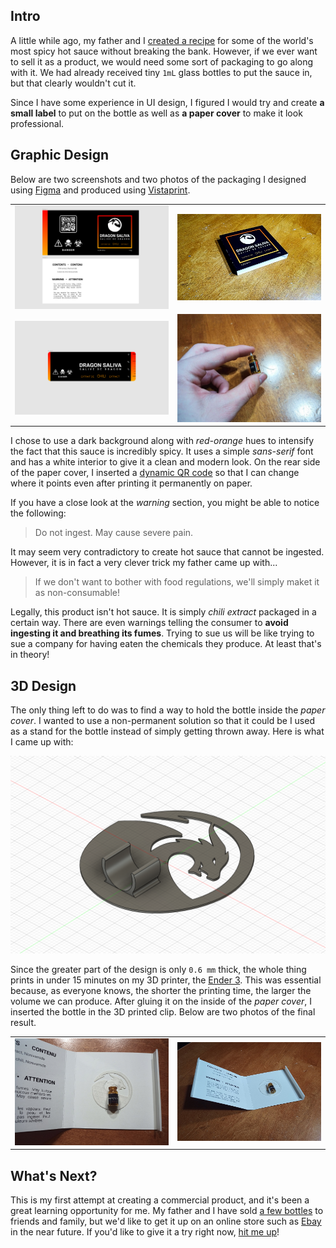 ## Intro

A little while ago, my father and I [created a recipe](Making-the-Sauce) for some of the world's most spicy hot sauce without breaking the bank. However, if we ever want to sell it as a product, we would need some sort of packaging to go along with it. We had already received tiny `1mL` glass bottles to put the sauce in, but that clearly wouldn't cut it.

Since I have some experience in UI design, I figured I would try and create **a small label** to put on the bottle as well as **a paper cover** to make it look professional.

## Graphic Design

Below are two screenshots and two photos of the packaging I designed using [Figma](https://www.figma.com/) and produced using [Vistaprint](https://www.vistaprint.ca/).

|                                                                      |                                                                |
| -------------------------------------------------------------------- | -------------------------------------------------------------- |
| ![screenshot of the packaging](Screenshot%202021-09-06%20191844.png) | ![photo of the packaging](IMG_20210602_205542_5-pixlr.min.jpg) |
| ![screenshot of the sticker](Screenshot%202021-09-07%20104617.png)   | ![photo of the sticker](IMG_20210602_205704_0.min-pixlr.jpg)   |

I chose to use a dark background along with _red-orange_ hues to intensify the fact that this sauce is incredibly spicy. It uses a simple _sans-serif_ font and has a white interior to give it a clean and modern look. On the rear side of the paper cover, I inserted a [dynamic QR code](https://www.qr-code-generator.com/solutions/dynamic-url-qr-code/) so that I can change where it points even after printing it permanently on paper.

If you have a close look at the _warning_ section, you might be able to notice the following:

> Do not ingest. May cause severe pain.

It may seem very contradictory to create hot sauce that cannot be ingested. However, it is in fact a very clever trick my father came up with...

> If we don't want to bother with food regulations, we'll simply maket it as non-consumable!

Legally, this product isn't hot sauce. It is simply _chili extract_ packaged in a certain way. There are even warnings telling the consumer to **avoid ingesting it and breathing its fumes**. Trying to sue us will be like trying to sue a company for having eaten the chemicals they produce. At least that's in theory!

## 3D Design

The only thing left to do was to find a way to hold the bottle inside the _paper cover_. I wanted to use a non-permanent solution so that it could be I used as a stand for the bottle instead of simply getting thrown away. Here is what I came up with:

![3D model of the logo with a bottle clip](Screenshot%202021-09-08%20123614.png)

Since the greater part of the design is only `0.6 mm` thick, the whole thing prints in under 15 minutes on my 3D printer, the [Ender 3](https://www.creality3d.shop/products/creality3d-ender-3-pro-high-precision-3d-printer). This was essential because, as everyone knows, the shorter the printing time, the larger the volume we can produce. After gluing it on the inside of the _paper cover_, I inserted the bottle in the 3D printed clip. Below are two photos of the final result.

|                                                                       |                                                                               |
| --------------------------------------------------------------------- | ----------------------------------------------------------------------------- |
| ![bottle inside paper cover, top view](IMG_20210602_205603_3.min.jpg) | ![bottle inside paper cover, perspective view](IMG_20210602_205555_0.min.jpg) |

## What's Next?

This is my first attempt at creating a commercial product, and it's been a great learning opportunity for me. My father and I have sold [a few bottles](../Making-the-Sauce/) to friends and family, but we'd like to get it up on an online store such as [Ebay](https://www.ebay.com/) in the near future. If you'd like to give it a try right now, [hit me up](mailto:bricktech2000@gmail.com)!
